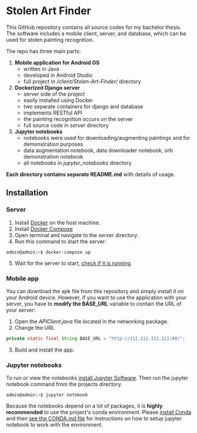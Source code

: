 # Stolen Art Finder

This GitHub repository contains all source codes for my bachelor thesis. The software includes a mobile client, server, and database, which can be used for stolen painting recognition.

The repo has three main parts:
1. **Mobile application for Android OS**
   - written in Java
   - developed in Android Studio
   - full project in */client/Stolen-Art-Finder/* directory
2. **Dockerized Django server**
   - server side of the project
   - easily installed using Docker
   - two separate containers for django and database
   - implements RESTful API
   - the painting recognition occurs on the server
   - full source code in *server* directory
3. **Jupyter notebooks**
   - notebooks were used for downloading/augmenting paintings and for demonstration purposes
   - data augmentation notebook, data downloader notebook, orb demonstration notebook
   - all notebooks in *jupyter_notebooks* directory 


**Each directory contains separate README.md** with details of usage.



## Installation



### Server

1. Install [Docker](https://docs.docker.com/get-docker/) on the host machine.
2. Install [Docker Compose](https://docs.docker.com/compose/install/)
3. Open terminal and navigate to the *server* directory.
4. Run this command to start the server:
```console
admin@admin:~$ docker-compose up
``` 
5. Wait for the server to start, [check if it is running](http://127.0.0.1:8000/api/painting/).


### Mobile app

You can download the apk file from this repository and simply install it on your Android device.
However, if you want to use the application with your server, you have to **modify the BASE_URL** variable to contain the URL of your server:
1. Open the *APIClient.java* file located in the networking package.
2. Change the URL
```java
private static final String BASE_URL = "http://111.111.111.111:88/";
``` 
3. Build and install the app.


### Jupyter notebooks

To run or view the notebooks [install Jupyter Software](https://jupyter.org/install).
Then run the jupyter notebook command from the projects directory.
```console
admin@admin:~$ jupyter notebook
```  

Because the notebooks depend on a lot of packages, it is **highly recommended** to use the project's conda environment.
Please [install Conda](https://conda.io/projects/conda/en/latest/user-guide/install/index.html) and then [see the CONDA.md file](https://github.com/opendatalabcz/stolen-art/blob/master/CONDA.md) for instructions on how to setup jupyter notebook to work with the environment.